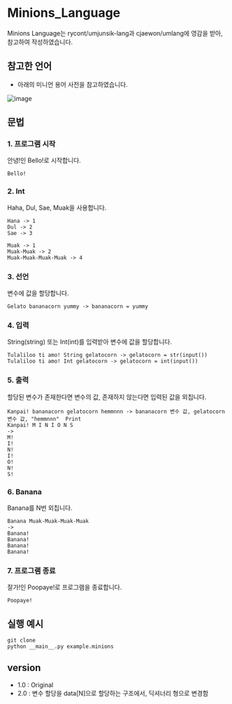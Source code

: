 # Minions_Language

Minions Language는 rycont/umjunsik-lang과 cjaewon/umlang에 영감을 받아, 참고하여 작성하였습니다.


## 참고한 언어
- 아래의 미니언 용어 사전을 참고하였습니다.

![image](https://github.com/user-attachments/assets/3173c153-2ab3-4704-a5a5-bc73e6fa99fa)


## 문법
### 1. 프로그램 시작
안녕!인 Bello!로 시작합니다.
```
Bello!
```

### 2. Int
Haha, Dul, Sae, Muak을 사용합니다.
```
Hana -> 1
Dul -> 2
Sae -> 3

Muak -> 1
Muak-Muak -> 2
Muak-Muak-Muak-Muak -> 4
```

### 3. 선언
변수에 값을 할당합니다.
```
Gelato bananacorn yummy -> bananacorn = yummy
```

### 4. 입력
String(string) 또는 Int(int)를 입력받아 변수에 값을 할당합니다.
```
Tulaliloo ti amo! String gelatocorn -> gelatocorn = str(input())
Tulaliloo ti amo! Int gelatocorn -> gelatocorn = int(input())
```

### 5. 출력
할당된 변수가 존재한다면 변수의 값, 존재하지 않는다면 입력된 값을 외칩니다.
```
Kanpai! bananacorn gelatocorn hemmnnn -> bananacorn 변수 값, gelatocorn 변수 값, "hemmnnn"  Print
Kanpai! M I N I O N S
->
M!
I!
N!
I!
O!
N!
S!
```

### 6. Banana
Banana를 N번 외칩니다.
```
Banana Muak-Muak-Muak-Muak
->
Banana!
Banana!
Banana!
Banana!
```
### 7. 프로그램 종료
잘가!인 Poopaye!로 프로그램을 종료합니다.
```
Poopaye!
```

## 실행 예시
```
git clone 
python __main__.py example.minions
```

## version
- 1.0 : Original
- 2.0 : 변수 할당을 data[N]으로 할당하는 구조에서, 딕셔너리 형으로 변경함
